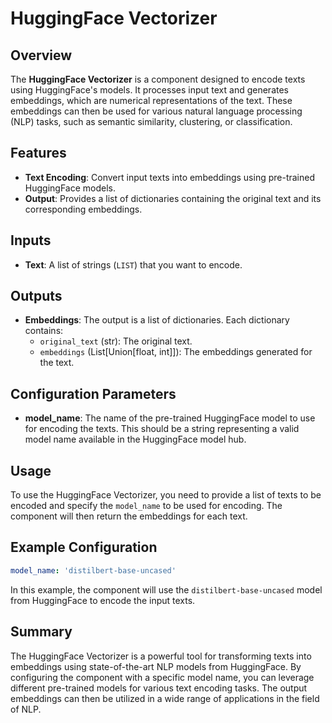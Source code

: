 # HuggingFace Vectorizer

## Overview

The **HuggingFace Vectorizer** is a component designed to encode texts using HuggingFace's models. It processes input text and generates embeddings, which are numerical representations of the text. These embeddings can then be used for various natural language processing (NLP) tasks, such as semantic similarity, clustering, or classification.

## Features

- **Text Encoding**: Convert input texts into embeddings using pre-trained HuggingFace models.
- **Output**: Provides a list of dictionaries containing the original text and its corresponding embeddings.

## Inputs

- **Text**: A list of strings (`LIST`) that you want to encode.

## Outputs

- **Embeddings**: The output is a list of dictionaries. Each dictionary contains:
  - `original_text` (str): The original text.
  - `embeddings` (List[Union[float, int]]): The embeddings generated for the text.

## Configuration Parameters

- **model_name**: The name of the pre-trained HuggingFace model to use for encoding the texts. This should be a string representing a valid model name available in the HuggingFace model hub.

## Usage

To use the HuggingFace Vectorizer, you need to provide a list of texts to be encoded and specify the `model_name` to be used for encoding. The component will then return the embeddings for each text.

## Example Configuration

```yaml
model_name: 'distilbert-base-uncased'
```

In this example, the component will use the `distilbert-base-uncased` model from HuggingFace to encode the input texts.

## Summary

The HuggingFace Vectorizer is a powerful tool for transforming texts into embeddings using state-of-the-art NLP models from HuggingFace. By configuring the component with a specific model name, you can leverage different pre-trained models for various text encoding tasks. The output embeddings can then be utilized in a wide range of applications in the field of NLP.
